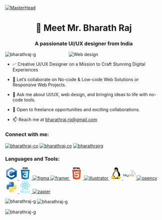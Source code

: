 [![MasterHead](https://media.licdn.com/dms/image/v2/C4E1BAQGH_u5rp8cjjQ/company-background_10000/company-background_10000/0/1638958260370/designerrsacademy_cover?e=2147483647&v=beta&t=6soF-EAXhs6HzDZ-rFNlmWg74OAwTtuIF6XmlcV4yJI)](https://rishavchanda.io)

<h1 align="center">🤝 Meet Mr. Bharath Raj</h1>
<h3 align="center">A passionate UI/UX designer from India</h3>
<img align="right" alt="Web design" width="300" src="https://miro.medium.com/v2/resize:fit:1400/1*kzyNlgVr0S1rqESP39OQbg.gif">

<p align="left"> <img src="https://komarev.com/ghpvc/?username=bharathraj-g&label=Profile%20views&color=0e75b6&style=flat" alt="bharathraj-g" /> </p>

- ✅ Creative UI/UX Designer on a Mission to Craft Stunning Digital Experiences

- 👯 Let’s collaborate on No-code & Low-code Web Solutions or Responsive Web Projects.

- 💬 Ask me about UI/UX, web design, and bringing ideas to life with no-code tools.

- 🌟 Open to freelance opportunities and exciting collaborations.

- 📫 Reach me at bharathraj.rg@gmail.com

<h3 align="left">Connect with me:</h3>
<p align="left">
<a href="https://linkedin.com/in/bharathraj-co" target="blank"><img align="center" src="https://raw.githubusercontent.com/rahuldkjain/github-profile-readme-generator/master/src/images/icons/Social/linked-in-alt.svg" alt="bharathraj-co" height="30" width="40" /></a>
<a href="https://instagram.com/bharathraj.co" target="blank"><img align="center" src="https://raw.githubusercontent.com/rahuldkjain/github-profile-readme-generator/master/src/images/icons/Social/instagram.svg" alt="bharathraj.co" height="30" width="40" /></a>
<a href="https://dribbble.com/bharathrajrg" target="blank"><img align="center" src="https://raw.githubusercontent.com/rahuldkjain/github-profile-readme-generator/master/src/images/icons/Social/dribbble.svg" alt="bharathrajrg" height="30" width="40" /></a>
</p>

<h3 align="left">Languages and Tools:</h3>
<p align="left"> <a href="https://www.cprogramming.com/" target="_blank" rel="noreferrer"> <img src="https://raw.githubusercontent.com/devicons/devicon/master/icons/c/c-original.svg" alt="c" width="40" height="40"/> </a> <a href="https://www.w3schools.com/css/" target="_blank" rel="noreferrer"> <img src="https://raw.githubusercontent.com/devicons/devicon/master/icons/css3/css3-original-wordmark.svg" alt="css3" width="40" height="40"/> </a> <a href="https://www.figma.com/" target="_blank" rel="noreferrer"> <img src="https://www.vectorlogo.zone/logos/figma/figma-icon.svg" alt="figma" width="40" height="40"/> </a> <a href="https://www.framer.com/" target="_blank" rel="noreferrer"> <img src="https://www.vectorlogo.zone/logos/framer/framer-icon.svg" alt="framer" width="40" height="40"/> </a> <a href="https://www.w3.org/html/" target="_blank" rel="noreferrer"> <img src="https://raw.githubusercontent.com/devicons/devicon/master/icons/html5/html5-original-wordmark.svg" alt="html5" width="40" height="40"/> </a> <a href="https://www.adobe.com/in/products/illustrator.html" target="_blank" rel="noreferrer"> <img src="https://www.vectorlogo.zone/logos/adobe_illustrator/adobe_illustrator-icon.svg" alt="illustrator" width="40" height="40"/> </a> <a href="https://www.linux.org/" target="_blank" rel="noreferrer"> <img src="https://raw.githubusercontent.com/devicons/devicon/master/icons/linux/linux-original.svg" alt="linux" width="40" height="40"/> </a> <a href="https://www.mysql.com/" target="_blank" rel="noreferrer"> <img src="https://raw.githubusercontent.com/devicons/devicon/master/icons/mysql/mysql-original-wordmark.svg" alt="mysql" width="40" height="40"/> </a> <a href="https://opencv.org/" target="_blank" rel="noreferrer"> <img src="https://www.vectorlogo.zone/logos/opencv/opencv-icon.svg" alt="opencv" width="40" height="40"/> </a> <a href="https://www.python.org" target="_blank" rel="noreferrer"> <img src="https://raw.githubusercontent.com/devicons/devicon/master/icons/python/python-original.svg" alt="python" width="40" height="40"/> </a> <a href="https://reactjs.org/" target="_blank" rel="noreferrer"> <img src="https://raw.githubusercontent.com/devicons/devicon/master/icons/react/react-original-wordmark.svg" alt="react" width="40" height="40"/> </a> <a href="https://zapier.com" target="_blank" rel="noreferrer"> <img src="https://www.vectorlogo.zone/logos/zapier/zapier-icon.svg" alt="zapier" width="40" height="40"/> </a> </p>

<p><img align="left" src="https://github-readme-stats.vercel.app/api/top-langs?username=bharathraj-g&show_icons=true&locale=en&layout=compact" alt="bharathraj-g" /></p>

<p>&nbsp;<img align="center" src="https://github-readme-stats.vercel.app/api?username=bharathraj-g&show_icons=true&locale=en" alt="bharathraj-g" /></p>

<p><img align="center" src="https://github-readme-streak-stats.herokuapp.com/?user=bharathraj-g&" alt="bharathraj-g" /></p>
